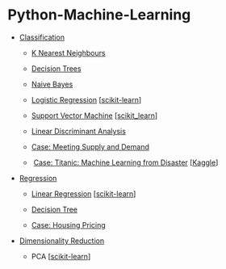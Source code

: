 # Python-Machine-Learning

*   [Classification](classification)

    *   [K Nearest Neighbours](classification/demo/k_nearest_neighbours_demo.py)
    
    *   [Decision Trees](classification/demo/class_decision_tree_demo.py)
    
    *   [Naive Bayes](classification/demo/naive_bayes_demo.py)
    
    *   [Logistic Regression](classification/demo/logistic_regression_demo.py) [[scikit-learn](classification/sk_learn_demo/logistic_regression.ipynb)]
    
    *   [Support Vector Machine](classification/demo/support_vector_machine_demo.py) [[scikit_learn](classification/sk_learn_demo/support_vector_machine.ipynb)]
    
    *   [Linear Discriminant Analysis](classification/demo/linear_discriminant_analysis_demo.py)
    
    *   [Case: Meeting Supply and Demand](classification/case/medical_appointment.py)
    
    *  [Case: Titanic: Machine Learning from Disaster](classification/case/Titanic.ipynb) [[Kaggle](https://www.kaggle.com/c/titanic)]
    
*   [Regression](regression)

    *   [Linear Regression](regression/demo/linear_model.py) [[scikit-learn](regression/sklearn_demo/linear_regression.ipynb)]
    
    *   [Decision Tree](regression/demo/regre_decision_tree_demo.py)
    
    *   [Case: Housing Pricing](regression/case/housing_price.py)
    
*   [Dimensionality Reduction](reduction)

    *   PCA [[scikit-learn](reduction/sklearn_demo/principle_component_analysis.ipynb)]
    
